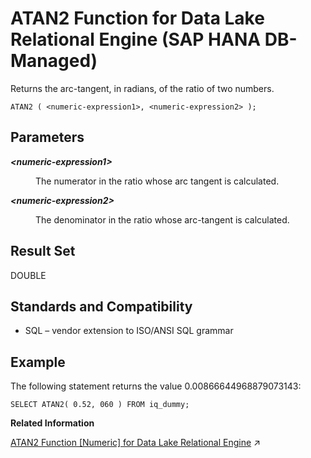 <!-- loio8081001d5f8e4323a5f13cc57fb91cf1 -->

# ATAN2 Function for Data Lake Relational Engine \(SAP HANA DB-Managed\)

Returns the arc-tangent, in radians, of the ratio of two numbers.



```
ATAN2 ( <numeric-expression1>, <numeric-expression2> );
```



<a name="loio8081001d5f8e4323a5f13cc57fb91cf1__section_wck_m3k_srb"/>

## Parameters


<dl>
<dt><b>

*<numeric-expression1\>*

</b></dt>
<dd>

The numerator in the ratio whose arc tangent is calculated.



</dd><dt><b>

*<numeric-expression2\>*

</b></dt>
<dd>

The denominator in the ratio whose arc-tangent is calculated.



</dd>
</dl>



<a name="loio8081001d5f8e4323a5f13cc57fb91cf1__section_ltv_m3k_srb"/>

## Result Set

DOUBLE



<a name="loio8081001d5f8e4323a5f13cc57fb91cf1__section_wyj_n3k_srb"/>

## Standards and Compatibility

-   SQL – vendor extension to ISO/ANSI SQL grammar



<a name="loio8081001d5f8e4323a5f13cc57fb91cf1__section_l2w_n3k_srb"/>

## Example

The following statement returns the value 0.00866644968879073143:

```
SELECT ATAN2( 0.52, 060 ) FROM iq_dummy;
```

**Related Information**  


[ATAN2 Function \[Numeric\] for Data Lake Relational Engine](https://help.sap.com/viewer/19b3964099384f178ad08f2d348232a9/2024_1_QRC/en-US/a5356c1b84f210159f68d03274510fe6.html "Returns the arc-tangent, in radians, of the ratio of two numbers.") :arrow_upper_right:

